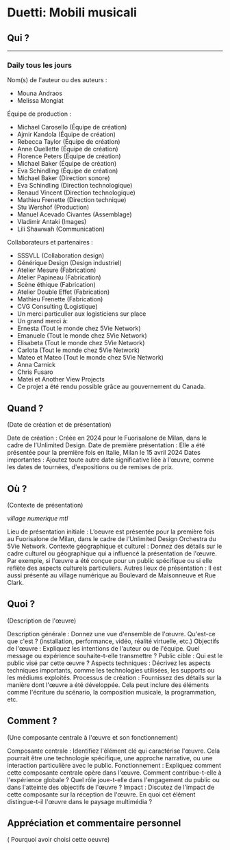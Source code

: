 # Duetti: Mobili musicali

## Qui ?
---
### Daily tous les jours

Nom(s) de l'auteur ou des auteurs :

* Mouna Andraos
* Melissa Mongiat

Équipe de production :
  
* Michael Carosello (Équipe de création)
* Ajmir Kandola (Équipe de création)
* Rebecca Taylor (Équipe de création)
* Anne Ouellette (Équipe de création)
* Florence Peters (Équipe de création)
* Michael Baker (Équipe de création)
* Eva Schindling (Équipe de création)
* Michael Baker (Direction sonore)
* Eva Schindling (Direction technologique)
* Renaud Vincent (Direction technologique)
* Mathieu Frenette (Direction technique)
* Stu Wershof (Production)
* Manuel Acevado Civantes (Assemblage)
* Vladimir Antaki (Images)
* Lili Shawwah (Communication)

Collaborateurs et partenaires : 

* SSSVLL (Collaboration design)
* Générique Design (Design industriel)
* Atelier Mesure (Fabrication)
* Atelier Papineau (Fabrication)
* Scène éthique (Fabrication)
* Atelier Double Effet (Fabrication)
* Mathieu Frenette (Fabrication)
* CVG Consulting (Logistique)
* Un merci particulier aux logisticiens sur place
* Un grand merci à:
* Ernesta (Tout le monde chez 5Vie Network)
* Emanuele (Tout le monde chez 5Vie Network)
* Elisabeta (Tout le monde chez 5Vie Network)
* Carlota (Tout le monde chez 5Vie Network)
* Mateo et Mateo (Tout le monde chez 5Vie Network)
* Anna Carnick
* Chris Fusaro
* Matei et Another View Projects
* Ce projet a été rendu possible grâce au gouvernement du Canada.

## Quand ?
(Date de création et de présentation)

Date de création : Créée en 2024 pour le Fuorisalone de Milan, dans le cadre de l’Unlimited Design.
Date de première présentation : Elle a été présentée pour la première fois en Italie, Milan le 15 avril 2024
Dates importantes : Ajoutez toute autre date significative liée à l'œuvre, comme les dates de tournées, d'expositions ou de remises de prix.

## Où ?
(Contexte de présentation)

*village numerique mtl*

Lieu de présentation initiale : L’oeuvre est présentée pour la première fois au Fuorisalone de Milan, dans le cadre de l’Unlimited Design Orchestra du 5Vie Network.
Contexte géographique et culturel : Donnez des détails sur le cadre culturel ou géographique qui a influencé la présentation de l'œuvre. Par exemple, si l'œuvre a été conçue pour un public spécifique ou si elle reflète des aspects culturels particuliers.
Autres lieux de présentation : Il est aussi présenté au village numérique au Boulevard de Maisonneuve et Rue Clark.

## Quoi ?
(Description de l'œuvre)

Description générale : Donnez une vue d'ensemble de l'œuvre. Qu'est-ce que c'est ? (installation, performance, vidéo, réalité virtuelle, etc.)
Objectifs de l'œuvre : Expliquez les intentions de l'auteur ou de l'équipe. Quel message ou expérience souhaite-t-elle transmettre ?
Public cible : Qui est le public visé par cette œuvre ?
Aspects techniques : Décrivez les aspects techniques importants, comme les technologies utilisées, les supports ou les médiums exploités.
Processus de création : Fournissez des détails sur la manière dont l'œuvre a été développée. Cela peut inclure des éléments comme l'écriture du scénario, la composition musicale, la programmation, etc.

## Comment ?
(Une composante centrale à l'œuvre et son fonctionnement)

Composante centrale : Identifiez l'élément clé qui caractérise l'œuvre. Cela pourrait être une technologie spécifique, une approche narrative, ou une interaction particulière avec le public.
Fonctionnement : Expliquez comment cette composante centrale opère dans l'œuvre. Comment contribue-t-elle à l'expérience globale ? Quel rôle joue-t-elle dans l'engagement du public ou dans l'atteinte des objectifs de l'œuvre ?
Impact : Discutez de l'impact de cette composante sur la réception de l'œuvre. En quoi cet élément distingue-t-il l'œuvre dans le paysage multimédia ?

## Appréciation et commentaire personnel

( Pourquoi avoir choisi cette oeuvre)
